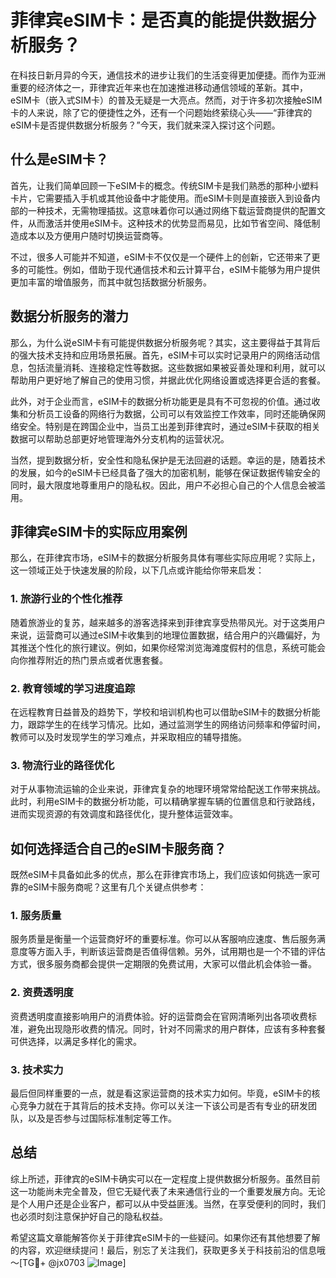 # 菲律宾eSIM卡：是否真的能提供数据分析服务？

在科技日新月异的今天，通信技术的进步让我们的生活变得更加便捷。而作为亚洲重要的经济体之一，菲律宾近年来也在加速推进移动通信领域的革新。其中，eSIM卡（嵌入式SIM卡）的普及无疑是一大亮点。然而，对于许多初次接触eSIM卡的人来说，除了它的便捷性之外，还有一个问题始终萦绕心头——“菲律宾的eSIM卡是否提供数据分析服务？”今天，我们就来深入探讨这个问题。

## 什么是eSIM卡？

首先，让我们简单回顾一下eSIM卡的概念。传统SIM卡是我们熟悉的那种小塑料卡片，它需要插入手机或其他设备中才能使用。而eSIM卡则是直接嵌入到设备内部的一种技术，无需物理插拔。这意味着你可以通过网络下载运营商提供的配置文件，从而激活并使用eSIM卡。这种技术的优势显而易见，比如节省空间、降低制造成本以及方便用户随时切换运营商等。

不过，很多人可能并不知道，eSIM卡不仅仅是一个硬件上的创新，它还带来了更多的可能性。例如，借助于现代通信技术和云计算平台，eSIM卡能够为用户提供更加丰富的增值服务，而其中就包括数据分析服务。

## 数据分析服务的潜力

那么，为什么说eSIM卡有可能提供数据分析服务呢？其实，这主要得益于其背后的强大技术支持和应用场景拓展。首先，eSIM卡可以实时记录用户的网络活动信息，包括流量消耗、连接稳定性等数据。这些数据如果被妥善处理和利用，就可以帮助用户更好地了解自己的使用习惯，并据此优化网络设置或选择更合适的套餐。

此外，对于企业而言，eSIM卡的数据分析功能更是具有不可忽视的价值。通过收集和分析员工设备的网络行为数据，公司可以有效监控工作效率，同时还能确保网络安全。特别是在跨国企业中，当员工出差到菲律宾时，通过eSIM卡获取的相关数据可以帮助总部更好地管理海外分支机构的运营状况。

当然，提到数据分析，安全性和隐私保护是无法回避的话题。幸运的是，随着技术的发展，如今的eSIM卡已经具备了强大的加密机制，能够在保证数据传输安全的同时，最大限度地尊重用户的隐私权。因此，用户不必担心自己的个人信息会被滥用。

## 菲律宾eSIM卡的实际应用案例

那么，在菲律宾市场，eSIM卡的数据分析服务具体有哪些实际应用呢？实际上，这一领域正处于快速发展的阶段，以下几点或许能给你带来启发：

### 1. **旅游行业的个性化推荐**
随着旅游业的复苏，越来越多的游客选择来到菲律宾享受热带风光。对于这类用户来说，运营商可以通过eSIM卡收集到的地理位置数据，结合用户的兴趣偏好，为其推送个性化的旅行建议。例如，如果你经常浏览海滩度假村的信息，系统可能会向你推荐附近的热门景点或者优惠套餐。

### 2. **教育领域的学习进度追踪**
在远程教育日益普及的趋势下，学校和培训机构也可以借助eSIM卡的数据分析能力，跟踪学生的在线学习情况。比如，通过监测学生的网络访问频率和停留时间，教师可以及时发现学生的学习难点，并采取相应的辅导措施。

### 3. **物流行业的路径优化**
对于从事物流运输的企业来说，菲律宾复杂的地理环境常常给配送工作带来挑战。此时，利用eSIM卡的数据分析功能，可以精确掌握车辆的位置信息和行驶路线，进而实现资源的有效调度和路径优化，提升整体运营效率。

## 如何选择适合自己的eSIM卡服务商？

既然eSIM卡具备如此多的优点，那么在菲律宾市场上，我们应该如何挑选一家可靠的eSIM卡服务商呢？这里有几个关键点供参考：

### 1. **服务质量**
服务质量是衡量一个运营商好坏的重要标准。你可以从客服响应速度、售后服务满意度等方面入手，判断该运营商是否值得信赖。另外，试用期也是一个不错的评估方式，很多服务商都会提供一定期限的免费试用，大家可以借此机会体验一番。

### 2. **资费透明度**
资费透明度直接影响用户的消费体验。好的运营商会在官网清晰列出各项收费标准，避免出现隐形收费的情况。同时，针对不同需求的用户群体，应该有多种套餐可供选择，以满足多样化的需求。

### 3. **技术实力**
最后但同样重要的一点，就是看这家运营商的技术实力如何。毕竟，eSIM卡的核心竞争力就在于其背后的技术支持。你可以关注一下该公司是否有专业的研发团队，以及是否参与过国际标准制定等工作。

## 总结

综上所述，菲律宾的eSIM卡确实可以在一定程度上提供数据分析服务。虽然目前这一功能尚未完全普及，但它无疑代表了未来通信行业的一个重要发展方向。无论是个人用户还是企业客户，都可以从中受益匪浅。当然，在享受便利的同时，我们也必须时刻注意保护好自己的隐私权益。

希望这篇文章能解答你关于菲律宾eSIM卡的一些疑问。如果你还有其他想要了解的内容，欢迎继续提问！最后，别忘了关注我们，获取更多关于科技前沿的信息哦～[TG💪+ @jx0703 ![Image](https://github.com/user-attachments/assets/dbca1d08-cadb-493c-b0ec-ad6f7a83f270)]